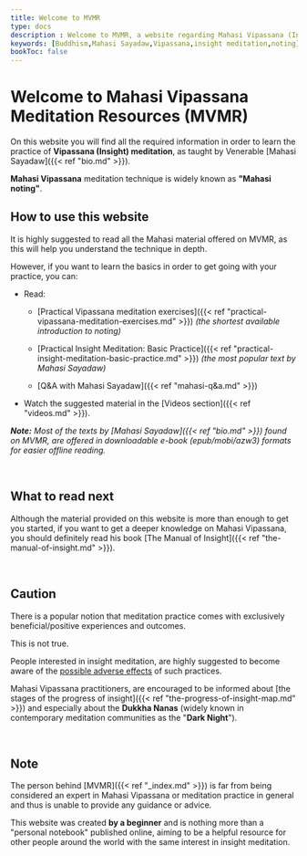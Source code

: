 ```yaml
---
title: Welcome to MVMR
type: docs
description : Welcome to MVMR, a website regarding Mahasi Vipassana (Insight) meditation
keywords: [Buddhism,Mahasi Sayadaw,Vipassana,insight meditation,noting] 
bookToc: false
---
```


# Welcome to Mahasi Vipassana Meditation Resources (MVMR)

On this website you will find all the required information in order to learn the practice of **Vipassana (Insight) meditation**, as taught by Venerable [Mahasi Sayadaw]({{< ref "bio.md" >}}).

**Mahasi Vipassana** meditation technique is widely known as **"Mahasi noting"**.


## How to use this website

It is highly suggested to read all the Mahasi material offered on MVMR, as this will help you understand the technique in depth. 

However, if you want to learn the basics in order to get going with your practice, you can:

- Read: 

  - [Practical Vipassana meditation exercises]({{< ref "practical-vipassana-meditation-exercises.md" >}}) *(the shortest available introduction to noting)*

  - [Practical Insight Meditation: Basic Practice]({{< ref "practical-insight-meditation-basic-practice.md" >}}) *(the most popular text by Mahasi Sayadaw)*
  - [Q&A with Mahasi Sayadaw]({{< ref "mahasi-q&a.md" >}})


- Watch the suggested material in the [Videos section]({{< ref "videos.md" >}}).


***Note:*** *Most of the texts by [Mahasi Sayadaw]({{< ref "bio.md" >}}) found on MVMR, are offered in downloadable e-book (epub/mobi/azw3) formats for easier offline reading.*

&nbsp;
## What to read next

Although the material provided on this website is more than enough to get you started, if you want to get a deeper knowledge on Mahasi Vipassana, you should definitely read his book [The Manual of Insight]({{< ref "the-manual-of-insight.md" >}}).

&nbsp;
## Caution

There is a popular notion that meditation practice comes with exclusively beneficial/positive experiences and outcomes.

This is not true.

People interested in insight meditation, are highly suggested to become aware of the [possible adverse effects](https://vimeo.com/378177771) of such practices.

Mahasi Vipassana practitioners, are encouraged to be informed about [the stages of the progress of insight]({{< ref "the-progress-of-insight-map.md" >}}) and especially about the **Dukkha Nanas** (widely known in contemporary meditation communities as the "**Dark Night**").

&nbsp;
## Note

The person behind [MVMR]({{< ref "_index.md" >}}) is far from being considered an expert in Mahasi Vipassana or meditation practice in general and thus is unable to provide any guidance or advice.

This website was created **by a beginner** and is nothing more than a "personal notebook" published online, aiming to be a helpful resource for other people around the world with the same interest in insight meditation.

